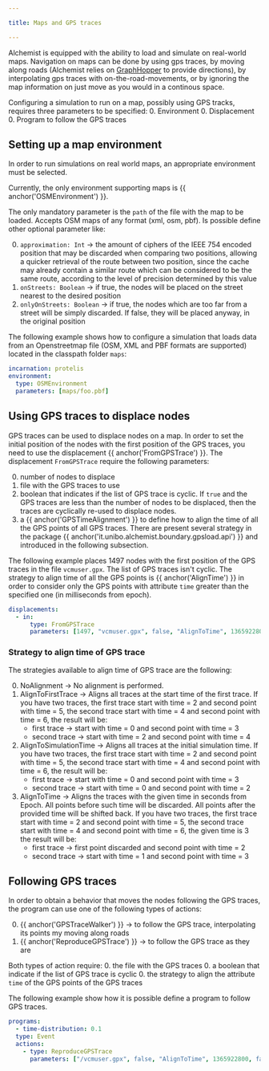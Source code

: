 ```yaml
---

title: Maps and GPS traces

---
```


Alchemist is equipped with the ability to load and simulate on real-world maps.
Navigation on maps can be done by using gps traces,
by moving along roads (Alchemist relies on [GraphHopper](https://www.graphhopper.com/) to provide directions),
by interpolating gps traces with on-the-road-movements,
or by ignoring the map information on just move as you would in a continous space.

Configuring a simulation to run on a map, possibly using GPS tracks, requires three parameters to be specified:
0. Environment
0. Displacement
0. Program to follow the GPS traces

## Setting up a map environment

In order to run simulations on real world maps, an appropriate environment must be selected.

Currently, the only environment supporting maps is {{ anchor('OSMEnvironment') }}. 

The only mandatory parameter is the `path` of the file with the map to be loaded. Accepts OSM maps of any format (xml, osm, pbf). 
Is possible define other optional parameter like:

0. `approximation: Int` -> the amount of ciphers of the IEEE 754 encoded position that may be discarded when comparing two positions, allowing a quicker retrieval of the route between two position, since the cache may already contain a similar route which can be considered to be the same route, according to the level of precision determined by this value
0. `onStreets: Boolean` -> if true, the nodes will be placed on the street nearest to the desired position
0. `onlyOnStreets: Boolean` -> if true, the nodes which are too far from a street will be simply discarded. If false, they will be placed anyway, in the original position

The following example shows how to configure a simulation that loads data from an Openstreetmap file 
(OSM, XML and PBF formats are supported) located in the classpath folder `maps`:

```yaml
incarnation: protelis
environment:
  type: OSMEnvironment
  parameters: [maps/foo.pbf]
```

## Using GPS traces to displace nodes

GPS traces can be used to displace nodes on a map.
In order to set the initial position of the nodes with the first position of the GPS traces,
you need to use the displacement {{ anchor('FromGPSTrace') }}.
The displacement `FromGPSTrace` require the following parameters:

0. number of nodes to displace
0. file with the GPS traces to use
0. boolean that indicates if the list of GPS trace is cyclic.
   If `true` and the GPS traces are less than the number of nodes to be displaced,
   then the traces are cyclically re-used to displace nodes.
0. a {{ anchor('GPSTimeAlignment') }} to define how to align the time of all the GPS points of all GPS traces. 
    There are present several strategy in the package {{ anchor('it.unibo.alchemist.boundary.gpsload.api') }} 
    and introduced in the following subsection.
    
The following example places 1497 nodes with the first position of the GPS traces in the file `vcmuser.gpx`.
The list of GPS traces isn't cyclic.
The strategy to align time of all the GPS points is {{ anchor('AlignTime') }}
in order to consider only the GPS points with attribute `time` greater than the specified one
(in milliseconds from epoch).

```yaml
displacements:
  - in:
      type: FromGPSTrace
      parameters: [1497, "vcmuser.gpx", false, "AlignToTime", 1365922800, false, false]
```

### Strategy to align time of GPS trace

The strategies available to align time of GPS trace are the following:

0. NoAlignment -> No alignment is performed.
0. AlignToFirstTrace -> Aligns all traces at the start time of the first trace. 
    If you have two traces, the first trace start with time = 2 and second point with time = 5,
    the second trace start with time = 4 and second point with time = 6,
    the result will be: 
     - first trace -> start with time = 0 and second point with time = 3
     - second trace -> start with time = 2 and second point with time = 4
0. AlignToSimulationTime -> Aligns all traces at the initial simulation time.
    If you have two traces, the first trace start with time = 2 and second point with time = 5,
    the second trace start with time = 4 and second point with time = 6,
    the result will be: 
     - first trace -> start with time = 0 and second point with time = 3
     - second trace -> start with time = 0 and second point with time = 2
0. AlignToTime -> Aligns the traces with the given time in seconds from Epoch. 
    All points before such time will be discarded. All points after the provided time will
    be shifted back. 
    If you have two traces, the first trace start with time = 2 and second point with time = 5,
    the second trace start with time = 4 and second point with time = 6, the given time is 3
    the result will be: 
     - first trace -> first point discarded and second point with time = 2
     - second trace -> start with time = 1 and second point with time = 3

## Following GPS traces

In order to obtain a behavior that moves the nodes following the GPS traces, the program can use one of the
following types of actions:

0. {{ anchor('GPSTraceWalker') }} -> to follow the GPS trace, interpolating its points my moving along roads
0. {{ anchor('ReproduceGPSTrace') }} -> to follow the GPS trace as they are

Both types of action require:
 0. the file with the GPS traces
 0. a boolean that indicate if the list of GPS trace is cyclic
 0. the strategy to align the attribute `time` of the GPS points of the GPS traces

The following example show how it is possible define a program to follow GPS traces.

```yaml
programs:
  - time-distribution: 0.1
  type: Event
  actions:
    - type: ReproduceGPSTrace
      parameters: ["/vcmuser.gpx", false, "AlignToTime", 1365922800, false, false]
```
